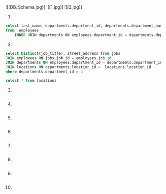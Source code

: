 ![[DB_Schema.jpg]]
![[1.jpg]]
![[2.jpg]]

1)
```sql
select last_name, departments.department_id, departments.department_name
from  employees
    INNER JOIN departments ON employees.department_id = departments.department_id;
```
2)
```sql
select Distinct(job_title), street_address from jobs
JOIN employees ON jobs.job_id = employees.job_id
JOIN departments ON employees.department_id = departments.department_id
JOIN locations ON departments.location_id =  locations.location_id  
where departments.department_id = 4

select * from locations
```
3)
```sql

```
4)
```sql

```
5)
```sql

```
6)
```sql

```
7)
```sql

```
8)
```sql

```
9)
```sql

```
10)
```sql

```